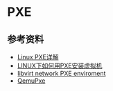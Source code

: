 # PXE

## 参考资料
- [Linux PXE详解](https://blog.csdn.net/weixin_40228200/article/details/121540540)
- [LINUX下如何用PXE安装虚拟机](https://www.freesion.com/article/8179949714/)
- [libvirt network PXE enviroment](https://gitee.com/littleboy921/libvirt-network-pxe-enviroment)
- [QemuPxe](https://wiki.ubuntu.com/QemuPxe)
